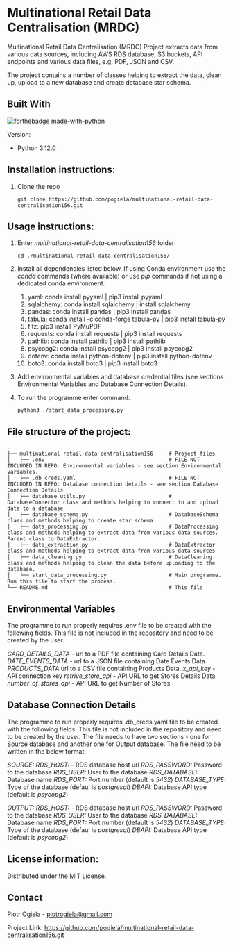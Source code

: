 # Multinational Retail Data Centralisation (MRDC)
Multinational Retail Data Centralisation (MRDC) Project extracts data from various data sources, including AWS RDS database, S3 buckets, API endpoints and various data files, e.g. PDF, JSON and CSV.

The project contains a number of classes helping to extract the data, clean up, upload to a new database and create database star schema.


## Built With

[![forthebadge made-with-python](http://ForTheBadge.com/images/badges/made-with-python.svg)](https://www.python.org/)

Version:
- Python 3.12.0

## Installation instructions:

1. Clone the repo
    ```
    git clone https://github.com/pogiela/multinational-retail-data-centralisation156.git
    ```

## Usage instructions:

1. Enter *multinational-retail-data-centralisation156* folder:
    ```
    cd ./multinational-retail-data-centralisation156/
    ```

2. Install all dependencies listed below. If using Conda environment use the *conda* commands (where available) or use *pip* commands if not using a dedicated conda environment.
    1. yaml: conda install pyyaml | pip3 install pyyaml
    2. sqlalchemy: conda install sqlalchemy | install sqlalchemy
    3. pandas: conda install pandas | pip3 install pandas
    4. tabula: conda install -c conda-forge tabula-py | pip3 install tabula-py
    5. fitz: pip3 install PyMuPDF
    6. requests: conda install requests | pip3 install requests
    7. pathlib: conda install pathlib | pip3 install pathlib
    8. psycopg2: conda install psycopg2 | pip3 install psycopg2
    9. dotenv: conda install python-dotenv | pip3 install python-dotenv
    10. boto3: conda install boto3 | pip3 install boto3

3. Add environmental variables and database credential files (see sections Environmental Variables and Database Connection Details).

4. To run the programme enter command:
    ```
    python3 ./start_data_processing.py 
    ```

## File structure of the project:
```
.
├── multinational-retail-data-centralisation156     # Project files
│   ├── .env                                        # FILE NOT INCLUDED IN REPO: Environmental variables - see section Environmental Variables.
│   ├── .db_creds.yaml                              # FILE NOT INCLUDED IN REPO: Database connection details - see section Database Connection Details
│   ├── database_utils.py                           # DatabaseConnector class and methods helping to connect to and upload data to a database
│   ├── database_schema.py                          # DatabaseSchema class and methods helping to create star schema
│   ├── data_processing.py                          # DataProcessing class and methods helping to extract data from various data sources. Parent class to DataExtractor.
│   ├── data_extraction.py                          # DataExtractor class and methods helping to extract data from various data sources
│   ├── data_cleaning.py                            # DataCleaning class and methods helping to clean the data before uploading to the database.
│   └── start_data_processing.py                    # Main programme. Run this file to start the process.
└── README.md                                       # This file
```

## Environmental Variables
The programme to run properly requires .env file to be created with the following fields. This file is not included in the repository and need to be created by the user.

*CARD_DETAILS_DATA* - url to a PDF file containing Card Details Data.
*DATE_EVENTS_DATA* - url to a JSON file containing Date Events Data.
*PRODUCTS_DATA* url to a CSV file containing Products Data.
*x_api_key* - API connection key
*retrive_store_api* - API URL to get Stores Details Data
*number_of_stores_api* - API URL to get Number of Stores

## Database Connection Details
The programme to run properly requires .db_creds.yaml file to be created with the following fields. This file is not included in the repository and need to be created by the user. The file needs to have two sections - one for Source database and another one for Output database. The file need to be written in the below format:

*SOURCE:*
    *RDS_HOST:* - RDS database host url
    *RDS_PASSWORD:* Password to the database
    *RDS_USER:* User to the database
    *RDS_DATABASE:* Database name
    *RDS_PORT:* Port number (default is *5432*)
    *DATABASE_TYPE:* Type of the database (defaul is *postgresql*)
    *DBAPI:* Database API type (default is *psycopg2*)

*OUTPUT:*
    *RDS_HOST:* - RDS database host url
    *RDS_PASSWORD:* Password to the database
    *RDS_USER:* User to the database
    *RDS_DATABASE:* Database name
    *RDS_PORT:* Port number (default is *5432*)
    *DATABASE_TYPE:* Type of the database (defaul is *postgresql*)
    *DBAPI:* Database API type (default is *psycopg2*)


## License information:
Distributed under the MIT License. 

## Contact
Piotr Ogiela - piotrogiela@gmail.com

Project Link: https://github.com/pogiela/multinational-retail-data-centralisation156.git

